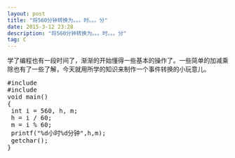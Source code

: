 ```yaml
---
layout: post
title: "将560分钟转换为。。。时。。。分"
date: 2015-3-12 23:28
description: "将560分钟转换为。。。时。。。分"
tag: C
---
```



学了编程也有一段时间了，渐渐的开始懂得一些基本的操作了。一些简单的加减乘除也有了一些了解，今天就用所学的知识来制作一个事件转换的小玩意儿。

<pre>
#include<stdio.h>
#include<conio.h>
void main()
{
 int i = 560, h, m;
 h = i / 60;
 m = i % 60;
 printf("%d小时%d分钟",h,m);
 getchar();
}
